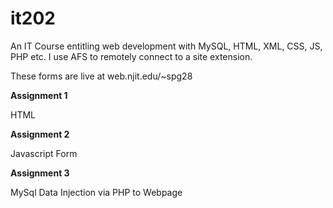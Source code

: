 # it202 
An IT Course entitling web development with MySQL, HTML, XML, CSS, JS, PHP etc. I use AFS to remotely connect to a site extension.

These forms are live at web.njit.edu/~spg28

**Assignment 1**

HTML

**Assignment 2**

Javascript Form

**Assignment 3**

MySql Data Injection via PHP to Webpage
